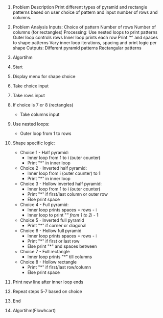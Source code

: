 1. Problem Description 
Print different types of pyramid and rectangle patterns based on user choice of pattern and input number of rows and columns.

2. Problem Analysis
Inputs:
    Choice of pattern
    Number of rows
    Number of columns (for rectangles)
Processing:
    Use nested loops to print patterns
        Outer loop controls rows
        Inner loop prints each row
    Print '*' and spaces to shape patterns
    Vary inner loop iterations, spacing and print logic per shape
Outputs:
        Different pyramid patterns
        Rectangular patterns

3. Algortihm

1. Start
2. Display menu for shape choice
3. Take choice input  
4. Take rows input 
5. If choice is 7 or 8 (rectangles)    
   - Take columns input
6. Use nested loops:
   - Outer loop from 1 to rows  
7. Shape specific logic:
   - Choice 1 - Half pyramid:
      - Inner loop from 1 to i (outer counter)
      - Print "*" in inner loop 
   - Choice 2 - Inverted half pyramid:  
      - Inner loop from i (outer counter) to 1
      - Print "*" in inner loop
   - Choice 3 - Hollow inverted half pyramid:
      - Inner loop from 1 to i (outer counter) 
      - Print "*" if first/last column or outer row
      - Else print space 
   - Choice 4 - Full pyramid:
      - Inner loop prints spaces = rows - i 
      - Inner loop to print "*" from 1 to 2*i - 1
   - Choice 5 - Inverted full pyramid 
      - Print "*" if corner or diagonal 
   - Choice 6 - Hollow full pyramid
      - Inner loop prints spaces = rows - i
      - Print "*" if first or last row
      - Else print "*" and spaces between
   - Choice 7 - Full rectangle
      - Inner loop prints "*" till columns
   - Choice 8 - Hollow rectangle 
      - Print "*" if first/last row/column
      - Else print space
8. Print new line after inner loop ends
9. Repeat steps 5-7 based on choice  
10. End

4. Algortihm(Flowhcart)
